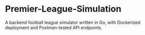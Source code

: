 # Premier-League-Simulation
A backend football league simulator written in Go, with Dockerized deployment and Postman-tested API endpoints.
